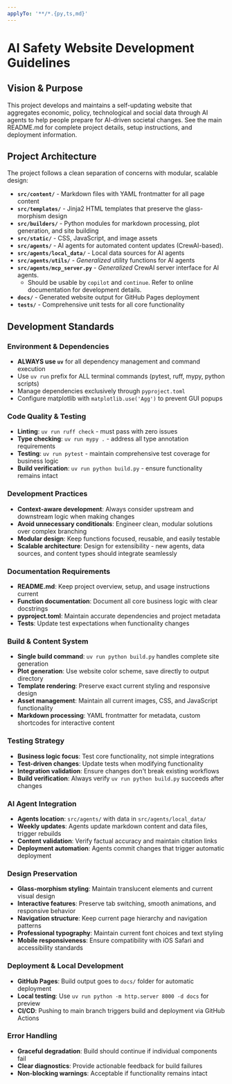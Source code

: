 ```yaml
---
applyTo: '**/*.{py,ts,md}'
---
```


# AI Safety Website Development Guidelines

## Vision & Purpose

This project develops and maintains a self-updating website that aggregates economic, policy, technological and social data through AI agents to help people prepare for AI-driven societal changes. See the main README.md for complete project details, setup instructions, and deployment information.

## Project Architecture

The project follows a clean separation of concerns with modular, scalable design:

- **`src/content/`** - Markdown files with YAML frontmatter for all page content
- **`src/templates/`** - Jinja2 HTML templates that preserve the glass-morphism design
- **`src/builders/`** - Python modules for markdown processing, plot generation, and site building
- **`src/static/`** - CSS, JavaScript, and image assets
- **`src/agents/`** - AI agents for automated content updates (CrewAI-based).
- **`src/agents/local_data/`** - Local data sources for AI agents
- **`src/agents/utils/`** - *Generalized* utility functions for AI agents
- **`src/agents/mcp_server.py`** - *Generalized* CrewAI server interface for AI agents. 
  - Should be usable by `copilot` and `continue`. Refer to online documentation for development details.
- **`docs/`** - Generated website output for GitHub Pages deployment
- **`tests/`** - Comprehensive unit tests for all core functionality

## Development Standards

### Environment & Dependencies
- **ALWAYS use `uv`** for all dependency management and command execution
- Use `uv run` prefix for ALL terminal commands (pytest, ruff, mypy, python scripts)
- Manage dependencies exclusively through `pyproject.toml`
- Configure matplotlib with `matplotlib.use('Agg')` to prevent GUI popups

### Code Quality & Testing
- **Linting**: `uv run ruff check` - must pass with zero issues
- **Type checking**: `uv run mypy .` - address all type annotation requirements
- **Testing**: `uv run pytest` - maintain comprehensive test coverage for business logic
- **Build verification**: `uv run python build.py` - ensure functionality remains intact

### Development Practices
- **Context-aware development**: Always consider upstream and downstream logic when making changes
- **Avoid unnecessary conditionals**: Engineer clean, modular solutions over complex branching
- **Modular design**: Keep functions focused, reusable, and easily testable
- **Scalable architecture**: Design for extensibility - new agents, data sources, and content types should integrate seamlessly

### Documentation Requirements
- **README.md**: Keep project overview, setup, and usage instructions current
- **Function documentation**: Document all core business logic with clear docstrings
- **pyproject.toml**: Maintain accurate dependencies and project metadata
- **Tests**: Update test expectations when functionality changes

### Build & Content System
- **Single build command**: `uv run python build.py` handles complete site generation
- **Plot generation**: Use website color scheme, save directly to output directory
- **Template rendering**: Preserve exact current styling and responsive design
- **Asset management**: Maintain all current images, CSS, and JavaScript functionality
- **Markdown processing**: YAML frontmatter for metadata, custom shortcodes for interactive content

### Testing Strategy
- **Business logic focus**: Test core functionality, not simple integrations
- **Test-driven changes**: Update tests when modifying functionality
- **Integration validation**: Ensure changes don't break existing workflows
- **Build verification**: Always verify `uv run python build.py` succeeds after changes

### AI Agent Integration
- **Agents location**: `src/agents/` with data in `src/agents/local_data/`
- **Weekly updates**: Agents update markdown content and data files, trigger rebuilds
- **Content validation**: Verify factual accuracy and maintain citation links
- **Deployment automation**: Agents commit changes that trigger automatic deployment

### Design Preservation
- **Glass-morphism styling**: Maintain translucent elements and current visual design
- **Interactive features**: Preserve tab switching, smooth animations, and responsive behavior
- **Navigation structure**: Keep current page hierarchy and navigation patterns
- **Professional typography**: Maintain current font choices and text styling
- **Mobile responsiveness**: Ensure compatibility with iOS Safari and accessibility standards

### Deployment & Local Development
- **GitHub Pages**: Build output goes to `docs/` folder for automatic deployment
- **Local testing**: Use `uv run python -m http.server 8000 -d docs` for preview
- **CI/CD**: Pushing to main branch triggers build and deployment via GitHub Actions

### Error Handling
- **Graceful degradation**: Build should continue if individual components fail
- **Clear diagnostics**: Provide actionable feedback for build failures
- **Non-blocking warnings**: Acceptable if functionality remains intact

